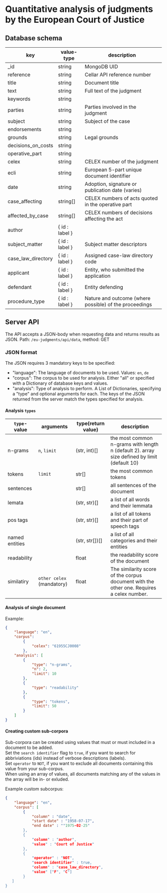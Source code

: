 # Quantitative analysis of judgments by the European Court of Justice
## Database schema

key | value-type | description
----|------------|------------
_id | string | MongoDB UID
reference | string | Cellar API reference number
title | string | Document title
text | string | Full text of the judgment
keywords | string |
parties | string | Parties involved in the judgment
subject | string | Subject of the case
endorsements | string |
grounds | string | Legal grounds
decisions_on_costs | string |
operative_part | string | 
celex | string | CELEX number of the judgment
ecli | string | European 5-part unique document identifier
date | string | Adoption, signature or publication date (varies)
case_affecting | string[] | CELEX numbers of acts quoted in the operative part
affected_by_case | string[] | CELEX numbers of decisions affecting the act
author | { id : label } |
subject_matter | { id : label } | Subject matter descriptors
case_law_directory | { id : label } | Assigned case-law directory code
applicant | { id : label } | Entity, who submitted the application
defendant | { id : label }| Entity defending
procedure_type | { id : label } | Nature and outcome (where possible) of the proceedings

## Server API
The API accepts a JSON-body when requesting data and returns results as JSON.
Path: `/eu-judgments/api/data`, method: GET

### JSON format
The JSON requires 3 mandatory keys to be specified:
- "language": The language of documents to be used. Values: `en`, `de`
- "corpus": The corpus to be used for analysis. Either "all" or specified with a Dictionary of database keys and values. 
- "analysis": Type of analysis to perform. A List of Dictionaries, specifying a "type" and optional arguments for each.
The keys of the JSON returned from the server match the types specified for analysis.

#### Analysis `types`
`type`-value | arguments | type(return value) | description
-----|----------------------|--------------------|------------
n-grams | `n`, `limit` | (str, int)[] | the most common n-grams with length n (default 2). array size defined by limit (default 10)
tokens | `limit` | str[] | the most common tokens
sentences | | str[] | all sentences of the document
lemata | | (str, str)[] | a list of all words and their lemmata
pos tags | | (str, str)[] | a list of all tokens and their part of speech tags
named entities | | (str, str[])[] | a list of all categories and their entities
readability | | float | the readability score of the document
similatiry | `other celex` (mandatory) | float | The similarity score of the corpus document with the other one. Requires a celex number.


#### Analysis of single document
Example:
```json
{
    "language": "en",
    "corpus": 
        {
            "celex": "61955CJ0008"
        },
    "analysis": [
        {
            "type": "n-grams",
            "n": 2,
            "limit": 10
        },
        {
            "type": "readability"
        },
        {
            "type": "tokens",
            "limit": 50
        }
    ]
}
```

#### Creating custom sub-corpora
Sub-corpora can be created using values that must or must included in a document to be added.  
Set the `search identifier` flag to `true`, if you want to search for abbriviations (ids) instead of verbose descriptions (labels).  
Set `operator` to `NOT`, if you want to exclude all documents containing this value from your sub-corpus.  
When using an array of values, all documents matching any of the values in the array will be in- or exluded.  

Example custom subcorpus:
```json
{
    "language": "en",
    "corpus": [
        {
            "column" : "date",
            "start date" : "1958-07-17",
            "end date" : ""1975-02-25"
        },
        {
            "column" : "author",
            "value" : "Court of Justice"
        },
        {
            "operator" : "NOT",
            "search identifier" : true,
            "column" : "case_law_directory",
            "value" ["F", "C"]
        }
   ]
}
```
